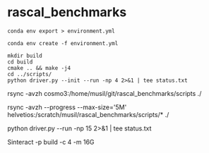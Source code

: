 # rascal_benchmarks



```
conda env export > environment.yml
```

```
conda env create -f environment.yml
```

```
mkdir build
cd build
cmake .. && make -j4
cd ../scripts/
python driver.py --init --run -np 4 2>&1 | tee status.txt
```

rsync -avzh cosmo3:/home/musil/git/rascal_benchmarks/scripts ./

rsync -avzh --progress --max-size='5M' helvetios:/scratch/musil/rascal_benchmarks/scripts/* ./

python driver.py --run -np 15 2>&1 | tee status.txt

Sinteract -p build -c 4 -m 16G